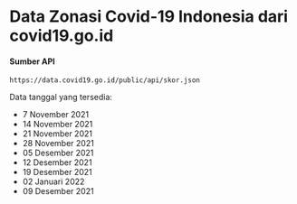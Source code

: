 # Data Zonasi Covid-19 Indonesia dari covid19.go.id

#### Sumber API

```url
https://data.covid19.go.id/public/api/skor.json
```

Data tanggal yang tersedia:
* 7 November 2021
* 14 November 2021
* 21 November 2021
* 28 November 2021
* 05 Desember 2021
* 12 Desember 2021
* 19 Desember 2021
* 02 Januari 2022
* 09 Desember 2021
